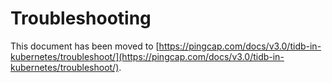 # Troubleshooting

This document has been moved to [https://pingcap.com/docs/v3.0/tidb-in-kubernetes/troubleshoot/](https://pingcap.com/docs/v3.0/tidb-in-kubernetes/troubleshoot/).
